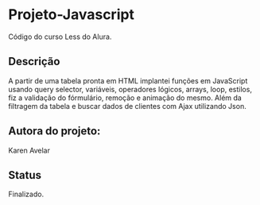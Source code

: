 # Projeto-Javascript

Código do curso Less do Alura.

## Descrição

A partir de uma tabela pronta em HTML implantei funções em JavaScript usando query selector, variáveis, operadores lógicos, arrays, loop, estilos, fiz a validação do fórmulário, remoção e animação do mesmo. Além da filtragem da tabela e buscar dados de clientes com Ajax utilizando Json.

## Autora do projeto:

Karen Avelar

## Status

Finalizado.
